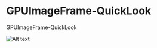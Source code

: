 # GPUImageFrame-QuickLook
GPUImageFrame-QuickLook

![Alt text](/../master/123444.png?raw=true "ScreenShot")
